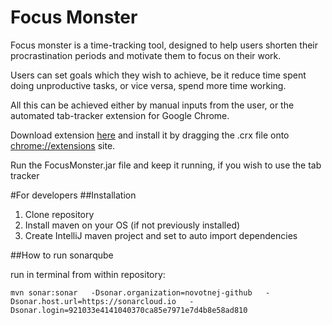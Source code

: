 # Focus Monster
Focus monster is a time-tracking tool, designed to help users shorten their procrastination periods
and motivate them to focus on their work.

Users can set goals which they wish to achieve, be it reduce time spent doing unproductive tasks,
or vice versa, spend more time working.

All this can be achieved either by manual inputs from the user, or the automated tab-tracker extension for Google Chrome.

Download extension <a href="https://github.com/novotnej/tab_tracking/blob/master/tab_tracking.crx?raw=true">here</a> and install it by dragging the .crx file onto [chrome://extensions](chrome://extensions) site.

Run the FocusMonster.jar file and keep it running, if you wish to use the tab tracker

#For developers
##Installation

1. Clone repository
2. Install maven on your OS (if not previously installed)
3. Create IntelliJ maven project and set to auto import dependencies

##How to run sonarqube

run in terminal from within repository:

`mvn sonar:sonar   -Dsonar.organization=novotnej-github   -Dsonar.host.url=https://sonarcloud.io   -Dsonar.login=921033e4141040370ca85e7971e7d4b8e58ad810`

